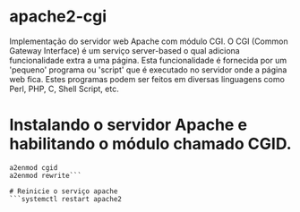 # apache2-cgi
Implementação do servidor web Apache com módulo CGI. O CGI (Common Gateway Interface) é um serviço server-based o qual adiciona funcionalidade extra a uma página. Esta funcionalidade é fornecida por um 'pequeno' programa ou 'script' que é executado no servidor onde a página web fica. Estes programas podem ser feitos em diversas linguagens como Perl, PHP, C, Shell Script, etc.

# Instalando o servidor Apache e habilitando o módulo chamado CGID.
```apt-get install apache2
a2enmod cgid
a2enmod rewrite```

# Reinicie o serviço apache
```systemctl restart apache2
```
